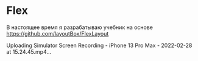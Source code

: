 # Flex

В настоящее время я разрабатываю учебник на основе https://github.com/layoutBox/FlexLayout


Uploading Simulator Screen Recording - iPhone 13 Pro Max - 2022-02-28 at 15.24.45.mp4…

